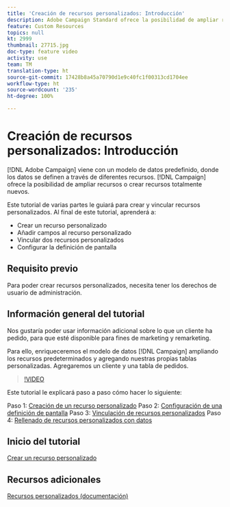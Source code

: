 ```yaml
---
title: 'Creación de recursos personalizados: Introducción'
description: Adobe Campaign Standard ofrece la posibilidad de ampliar recursos o crear recursos totalmente nuevos. Este tutorial de varias partes le guiará para crear y vincular recursos personalizados.
feature: Custom Resources
topics: null
kt: 2999
thumbnail: 27715.jpg
doc-type: feature video
activity: use
team: TM
translation-type: ht
source-git-commit: 17428b8a45a70790d1e9c40fc1f00313cd1704ee
workflow-type: ht
source-wordcount: '235'
ht-degree: 100%

---
```



# Creación de recursos personalizados: Introducción

[!DNL Adobe Campaign] viene con un modelo de datos predefinido, donde los datos se definen a través de diferentes recursos. [!DNL Campaign] ofrece la posibilidad de ampliar recursos o crear recursos totalmente nuevos.

Este tutorial de varias partes le guiará para crear y vincular recursos personalizados. Al final de este tutorial, aprenderá a:

* Crear un recurso personalizado
* Añadir campos al recurso personalizado
* Vincular dos recursos personalizados
* Configurar la definición de pantalla

## Requisito previo

Para poder crear recursos personalizados, necesita tener los derechos de usuario de administración.

## Información general del tutorial

Nos gustaría poder usar información adicional sobre lo que un cliente ha pedido, para que esté disponible para fines de marketing y remarketing.

Para ello, enriqueceremos el modelo de datos [!DNL Campaign] ampliando los recursos predeterminados y agregando nuestras propias tablas personalizadas. Agregaremos un cliente y una tabla de pedidos.

>[!VIDEO](https://video.tv.adobe.com/v/27715?quality=9)

Este tutorial le explicará paso a paso cómo hacer lo siguiente:

Paso 1: [Creación de un recurso personalizado](./creating-a-custom-resource.md)
Paso 2: [Configuración de una definición de pantalla](./configuring-a-screen-definition-for-a-custom-resource.md)
Paso 3: [Vinculación de recursos personalizados](./linking-custom-resources.md)
Paso 4: [Rellenado de recursos personalizados con datos](./populate-custom-resources-with-data.md)

## Inicio del tutorial

[Crear un recurso personalizado](./creating-a-custom-resource.md)

## Recursos adicionales

[Recursos personalizados (documentación)](https://experienceleague.adobe.com/docs/campaign-standard/using/working-with-apis/global-concepts/custom-resources.html?lang=es)
